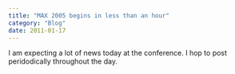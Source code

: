 ```yaml
---
title: "MAX 2005 begins in less than an hour"
category: "Blog"
date: 2011-01-17
---
```



I am expecting a lot of news today at the conference. I hop to post peridodically throughout the day.